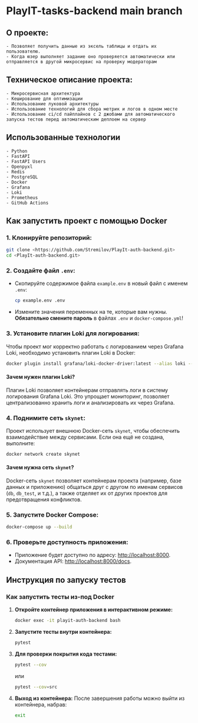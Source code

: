 
# PlayIT-tasks-backend main branch

## О проекте:
```
- Позволяет получить данные из эксель таблицы и отдать их пользователю.
- Когда юзер выполняет задание оно проверяется автоматически или отправляется в другой микросервис на проверку модераторам
```

## Техническое описание проекта:
```
- Микросервисная архитектура
- Кеширование для оптимизации
- Использование луковой архитектуры
- Использование технологий для сбора метрик и логов в одном месте
- Использование ci/cd пайплайнов с 2 джобами для автоматического запуска тестов перед автоматическим деплоем на сервер
```

## Использованные технологии
```
- Python
- FastAPI
- FastAPI Users
- Openpyxl
- Redis
- PostgreSQL
- Docker
- Grafana
- Loki
- Prometheus
- GitHub Actions
```

## Как запустить проект с помощью Docker

### 1. Клонируйте репозиторий:
```bash
git clone <https://github.com/Stremilov/PlayIt-auth-backend.git>
cd <PlayIt-auth-backend.git>
```

### 2. Создайте файл `.env`:
- Скопируйте содержимое файла `example.env` в новый файл с именем `.env`:
  ```bash
  cp example.env .env
  ```
- Измените значения переменных на те, которые вам нужны. **Обязательно смените пароль** в файлах `.env` и `docker-compose.yml`!

### 3. Установите плагин Loki для логирования:
Чтобы проект мог корректно работать с логированием через Grafana Loki, необходимо установить плагин Loki в Docker:
```bash
docker plugin install grafana/loki-docker-driver:latest --alias loki --grant-all-permissions
```

#### Зачем нужен плагин Loki?
Плагин Loki позволяет контейнерам отправлять логи в систему логирования Grafana Loki. Это упрощает мониторинг, позволяет централизованно хранить логи и анализировать их через Grafana.

### 4. Поднимите сеть `skynet`:
Проект использует внешнюю Docker-сеть `skynet`, чтобы обеспечить взаимодействие между сервисами. Если она ещё не создана, выполните:
```bash
docker network create skynet
```

#### Зачем нужна сеть `skynet`?
Docker-сеть `skynet` позволяет контейнерам проекта (например, базе данных и приложению) общаться друг с другом по именам сервисов (`db`, `db_test`, и т.д.), а также отделяет их от других проектов для предотвращения конфликтов.

### 5. Запустите Docker Compose:
```bash
docker-compose up --build
```

### 6. Проверьте доступность приложения:
- Приложение будет доступно по адресу: [http://localhost:8000](http://localhost:8000).
- Документация API: [http://localhost:8000/docs](http://localhost:8000/docs).




## Инструкция по запуску тестов

### Как запустить тесты из-под Docker
1. **Откройте контейнер приложения в интерактивном режиме:**
   ```bash
   docker exec -it playit-auth-backend bash
   ```

2. **Запустите тесты внутри контейнера:**
   ```bash
   pytest
   ```

3. **Для проверки покрытия кода тестами:**
   ```bash
   pytest --cov
   ```
   или
   ```bash
   pytest --cov=src
   ```

4. **Выход из контейнера:**
   После завершения работы можно выйти из контейнера, набрав:
   ```bash
   exit
   ```
